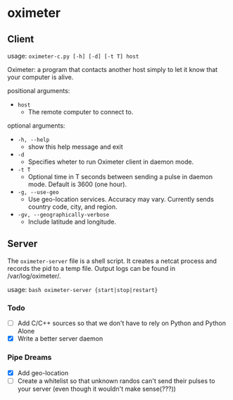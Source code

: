 # oximeter
## Client
usage: `oximeter-c.py [-h] [-d] [-t T] host`

Oximeter: a program that contacts another host simply to let it know that your computer is alive.

positional arguments:


* `host`
  * The remote computer to connect to.

optional arguments:


* `-h, --help`
  * show this help message and exit
* `-d`
  * Specifies wheter to run Oximeter client in daemon mode.
* `-t T`
  * Optional time in T seconds between sending a pulse in daemon mode. Default is 3600 (one hour).
* `-g, --use-geo`
  * Use geo-location services. Accuracy may vary. Currently sends country code, city, and region.
* `-gv, --geographically-verbose`     
  * Include latitude and longitude.
## Server

The `oximeter-server` file is a shell script. It creates a netcat process and records the pid to a temp file. Output logs can be found in /var/log/oximeter/.

usage: `bash oximeter-server {start|stop|restart}`


### Todo

- [ ] Add C/C++ sources so that we don't have to rely on Python and Python Alone
- [x] Write a better server daemon

### Pipe Dreams

- [x] Add geo-location
- [ ] Create a whitelist so that unknown randos can't send their pulses to your server (even though it wouldn't make sense(???))
